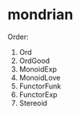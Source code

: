 # mondrian

Order:

1. Ord
2. OrdGood
3. MonoidExp
4. MonoidLove
5. FunctorFunk
6. FunctorExp
7. Stereoid
